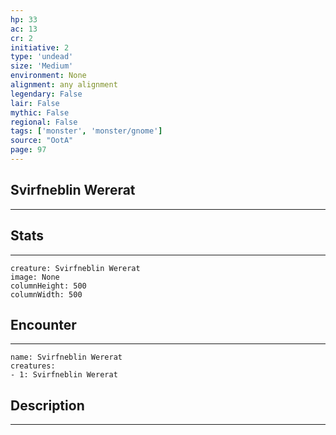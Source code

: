 ```yaml
---
hp: 33
ac: 13
cr: 2
initiative: 2
type: 'undead'    
size: 'Medium'
environment: None
alignment: any alignment
legendary: False
lair: False
mythic: False
regional: False
tags: ['monster', 'monster/gnome']
source: "OotA"
page: 97
---
```


## Svirfneblin Wererat
---



## Stats
---

```statblock
creature: Svirfneblin Wererat
image: None
columnHeight: 500
columnWidth: 500
```

## Encounter
---

```encounter-table
name: Svirfneblin Wererat
creatures:
- 1: Svirfneblin Wererat
```

## Description
---




